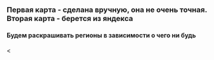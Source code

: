 <html lang="en">
<head>
    <meta charset="utf-8">
</head>
<body>
<div id="canvasContainer">
    <canvas
            id="mainCanvas"
            width="800"
            height="600"
    />
</div>
<div id="map">
</div>
<h3>Первая карта - сделана вручную, она не очень точная. Вторая карта - берется из яндекса</h3>
<h4>Будем раскрашивать регионы в зависимости о чего ни будь</h4>
            <!-- start Fla-shop.com HTML5 Map -->
            <div style="position: relative;">
                <div id = 'maps_place'></div>
                <link href="map.css" rel="stylesheet" type="text/css">
                <<script src="https://api-maps.yandex.ru/2.1/?lang=ru_RU&amp;apikey=4ec38fbd-24d7-4327-8456-d8a9f925befb" type="text/javascript"></script>
                <script type="text/javascript" src="raphael.js"></script>
                <script type="text/javascript" src="settings2.js"></script>
                <script type="text/javascript" src="map2.js"></script>
            </div>
            <!-- end HTML5 Map -->

</body>
</html>
